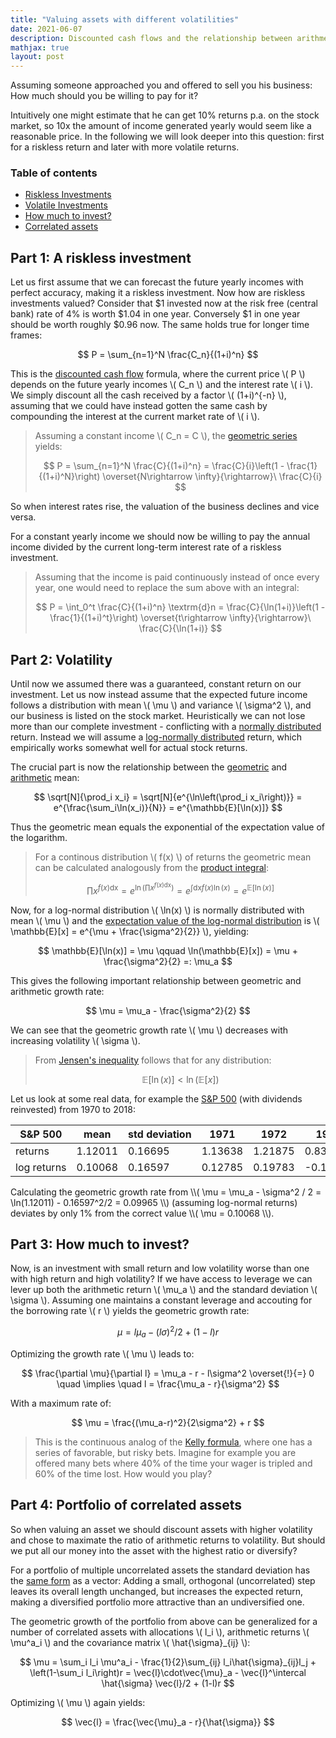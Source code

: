 ```yaml
---
title: "Valuing assets with different volatilities"
date: 2021-06-07
description: Discounted cash flows and the relationship between arithmetic and geometric mean of a lognormal distribution
mathjax: true
layout: post
---
```


Assuming someone approached you and offered to sell you his business: How much should you be willing to pay for it?

Intuitively one might estimate that he can get 10% returns p.a. on the stock market, so 10x the amount of income generated yearly would seem like a reasonable price. In the following we will look deeper into this question: first for a riskless return and later with more volatile returns.


### Table of contents

- [Riskless Investments](#part-1-a-riskless-investment)
- [Volatile Investments](#part-2-volatility)
- [How much to invest?](#part-3-how-much-to-invest)
- [Correlated assets](#part-4-portfolio-of-correlated-assets)

## Part 1: A riskless investment

Let us first assume that we can forecast the future yearly incomes with perfect accuracy, making it a riskless investment. Now how are riskless investments valued? Consider that $1 invested now at the risk free (central bank) rate of 4% is worth $1.04 in one year. Conversely $1 in one year should be worth roughly $0.96 now. The same holds true for longer time frames:

$$
  P = \sum_{n=1}^N \frac{C_n}{(1+i)^n}
$$

This is the [discounted cash flow](https://en.wikipedia.org/wiki/Discounted_cash_flow) formula, where the current price \\( P \\) depends on the future yearly incomes \\( C_n \\) and the interest rate \\( i \\). We simply discount all the cash received by a factor \\( (1+i)^{-n} \\), assuming that we could have instead gotten the same cash by compounding the interest at the current market rate of \\( i \\).

> Assuming a constant income \\( C_n = C \\), the [geometric series](https://en.wikipedia.org/wiki/Geometric_series) yields:
>
> $$ P = \sum_{n=1}^N \frac{C}{(1+i)^n} = \frac{C}{i}\left(1 - \frac{1}{(1+i)^N}\right) \overset{N\rightarrow \infty}{\rightarrow}\ \frac{C}{i} $$
>

So when interest rates rise, the valuation of the business declines and vice versa.

For a constant yearly income we should now be willing to pay the annual income divided by the current long-term interest rate of a riskless investment.

> Assuming that the income is paid continuously instead of once every year, one would need to replace the sum above with an integral:
>
> $$ P = \int_0^t \frac{C}{(1+i)^n} \textrm{d}n = \frac{C}{\ln(1+i)}\left(1 - \frac{1}{(1+i)^t}\right) \overset{t\rightarrow \infty}{\rightarrow}\ \frac{C}{\ln(1+i)} $$
>

## Part 2: Volatility

Until now we assumed there was a guaranteed, constant return on our investment. Let us now instead assume that the expected future income follows a distribution with mean \\( \mu \\) and variance \\( \sigma^2 \\), and our business is listed on the stock market. Heuristically we can not lose more than our complete investment - conflicting with a [normally distributed](https://en.wikipedia.org/wiki/Normal_distribution) return. Instead we will assume a [log-normally distributed](https://en.wikipedia.org/wiki/Log-normal_distribution) return, which empirically works somewhat well for actual stock returns.

The crucial part is now the relationship between the [geometric](https://en.wikipedia.org/wiki/Geometric_mean) and [arithmetic](https://en.wikipedia.org/wiki/Arithmetic_mean) mean:

$$
  \sqrt[N]{\prod_i x_i} = \sqrt[N]{e^{\ln\left(\prod_i x_i\right)}}  = e^{\frac{\sum_i\ln(x_i)}{N}} = e^{\mathbb{E}[\ln(x)]}
$$

Thus the geometric mean equals the exponential of the expectation value of the logarithm.

> For a continous distribution \\( f(x) \\) of returns the geometric mean can be calculated analogously from the [product integral](https://en.wikipedia.org/wiki/Product_integral#Type_II:_Geometric_integral):
> 
> $$ \prod x^{f(x)\textrm{dx}} = e^{\ln\left(\prod x^{f(x)\textrm{dx}}\right)} = e^{\int \textrm{dx} f(x)\ln(x)} = e^{\mathbb{E}[\ln(x)]} $$
>

Now, for a log-normal distribution \\( \ln(x) \\) is normally distributed with mean \\( \mu \\) and the [expectation value of the log-normal distribution](https://en.wikipedia.org/wiki/Log-normal_distribution#Arithmetic_moments) is \\( \mathbb{E}[x] = e^{\mu + \frac{\sigma^2}{2}} \\), yielding:

$$
  \mathbb{E}[\ln(x)] = \mu \qquad \ln(\mathbb{E}[x]) = \mu + \frac{\sigma^2}{2} =: \mu_a
$$

This gives the following important relationship between geometric and arithmetic growth rate:

$$
  \mu = \mu_a - \frac{\sigma^2}{2}
$$

We can see that the geometric growth rate \\( \mu \\) decreases with increasing volatility \\( \sigma \\).

> From [Jensen's inequality](https://en.wikipedia.org/wiki/Jensen%27s_inequality) follows that for any distribution:
>
> $$ \mathbb{E}[\ln(x)] < \ln(\mathbb{E}[x]) $$
> 

Let us look at some real data, for example the [S&P 500](https://datahub.io/core/s-and-p-500) (with dividends reinvested) from 1970 to 2018:
<table><thead><tr><th>S&amp;P&nbsp;500</th><th>mean</th><th>std&nbsp;deviation</th><th>1971</th><th>1972</th><th>1973</th><th>1974</th><th>1975</th><th>1976</th><th>1977</th><th>1978</th><th>1979</th><th>1980</th><th>1981</th><th>1982</th><th>1983</th><th>1984</th><th>1985</th><th>1986</th><th>1987</th><th>1988</th><th>1989</th><th>1990</th><th>1991</th><th>1992</th><th>1993</th><th>1994</th><th>1995</th><th>1996</th><th>1997</th><th>1998</th><th>1999</th><th>2000</th><th>2001</th><th>2002</th><th>2003</th><th>2004</th><th>2005</th><th>2006</th><th>2007</th><th>2008</th><th>2009</th><th>2010</th><th>2011</th><th>2012</th><th>2013</th><th>2014</th><th>2015</th><th>2016</th><th>2017</th></tr></thead><tbody><tr><td>returns</td><td>1.12011</td><td>0.16695</td><td>1.13638</td><td>1.21875</td><td>0.83048</td><td>0.73735</td><td>1.38063</td><td>1.22471</td><td>0.93529</td><td>1.07670</td><td>1.18021</td><td>1.30147</td><td>0.97334</td><td>1.19073</td><td>1.23127</td><td>1.04603</td><td>1.31337</td><td>1.24101</td><td>0.99828</td><td>1.18744</td><td>1.30187</td><td>0.97557</td><td>1.22065</td><td>1.15488</td><td>1.09935</td><td>1.00406</td><td>1.38454</td><td>1.23561</td><td>1.31796</td><td>1.25506</td><td>1.21569</td><td>0.94235</td><td>0.87161</td><td>0.79777</td><td>1.22264</td><td>1.12801</td><td>1.07059</td><td>1.14250</td><td>1.06288</td><td>0.60684</td><td>1.30113</td><td>1.14014</td><td>1.02062</td><td>1.16769</td><td>1.29718</td><td>1.15845</td><td>1.02003</td><td>1.11716</td><td>1.20911</td></tr><tr><td>log&nbsp;returns</td><td>0.10068</td><td>0.16597</td><td>0.12785</td><td>0.19783</td><td>-0.18575</td><td>-0.30469</td><td>0.32254</td><td>0.20270</td><td>-0.06690</td><td>0.07390</td><td>0.16569</td><td>0.26349</td><td>-0.02702</td><td>0.17456</td><td>0.20805</td><td>0.04500</td><td>0.27260</td><td>0.21593</td><td>-0.00172</td><td>0.17180</td><td>0.26380</td><td>-0.02473</td><td>0.19938</td><td>0.14399</td><td>0.09472</td><td>0.00405</td><td>0.32537</td><td>0.21157</td><td>0.27608</td><td>0.22718</td><td>0.19531</td><td>-0.05937</td><td>-0.13741</td><td>-0.22593</td><td>0.20102</td><td>0.12046</td><td>0.06821</td><td>0.13322</td><td>0.06098</td><td>-0.49949</td><td>0.26324</td><td>0.13115</td><td>0.02041</td><td>0.15503</td><td>0.26019</td><td>0.14708</td><td>0.01983</td><td>0.11079</td><td>0.18989</td></tr></tbody></table>
Calculating the geometric growth rate from \\( \mu = \mu_a - \sigma^2 / 2 = \ln(1.12011) - 0.16597^2/2 = 0.09965 \\) (assuming log-normal returns) deviates by only 1% from the correct value \\( \mu = 0.10068 \\).

## Part 3: How much to invest?

Now, is an investment with small return and low volatility worse than one with high return and high volatility? If we have access to leverage we can lever up both the arithmetic return \\( \mu_a \\) and the standard deviation \\( \sigma \\). Assuming one maintains a constant leverage and accouting for the borrowing rate \\( r \\) yields the geometric growth rate:

$$
  \mu = l \mu_a - (l\sigma)^2/2 + (1 - l)r
$$

Optimizing the growth rate \\( \mu \\) leads to:

$$
  \frac{\partial \mu}{\partial l} = \mu_a - r - l\sigma^2 \overset{!}{=} 0 \quad \implies \quad l = \frac{\mu_a - r}{\sigma^2}
$$

With a maximum rate of:

$$
  \mu = \frac{(\mu_a-r)^2}{2\sigma^2} + r
$$

> This is the continuous analog of the [Kelly formula](https://en.wikipedia.org/wiki/Kelly_criterion), where one has a series of favorable, but risky bets.
> Imagine for example you are offered many bets where 40% of the time your wager is tripled and 60% of the time lost. How would you play?

## Part 4: Portfolio of correlated assets

So when valuing an asset we should discount assets with higher volatility and chose to maximate the ratio of arithmetic returns to volatility. But should we put all our money into the asset with the highest ratio or diversify?

For a portfolio of multiple uncorrelated assets the standard deviation has the [same form](https://en.wikipedia.org/wiki/Propagation_of_uncertainty#Example_formulae) as a vector: Adding a small, orthogonal (uncorrelated) step leaves its overall length unchanged, but increases the expected return, making a diversified portfolio more attractive than an undiversified one.

The geometric growth of the portfolio from above can be generalized for a number of correlated assets with allocations \\( l_i \\), arithmetic returns \\( \mu^a_i \\) and the covariance matrix \\( \hat{\sigma}_{ij} \\):

$$
  \mu = \sum_i l_i \mu^a_i - \frac{1}{2}\sum_{ij} l_i\hat{\sigma}_{ij}l_j + \left(1-\sum_i l_i\right)r = \vec{l}\cdot\vec{\mu}_a - \vec{l}^\intercal \hat{\sigma} \vec{l}/2 + (1-l)r
$$

Optimizing \\( \mu \\) again yields:

$$
  \vec{l} = \frac{\vec{\mu}_a - r}{\hat{\sigma}}
$$
